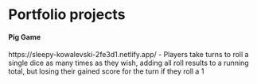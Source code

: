 <h1>Portfolio projects</h1>

<h4>Pig Game</h4> 
https://sleepy-kowalevski-2fe3d1.netlify.app/ - Players take turns to roll a single dice as many times as they wish, adding all roll results to a running total, but losing their gained score for the turn if they roll a 1
